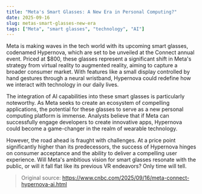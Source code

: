 ```yaml
---
title: "Meta's Smart Glasses: A New Era in Personal Computing?"
date: 2025-09-16
slug: metas-smart-glasses-new-era
tags: ["Meta", "smart glasses", "technology", "AI"]
---
```


Meta is making waves in the tech world with its upcoming smart glasses, codenamed Hypernova, which are set to be unveiled at the Connect annual event. Priced at $800, these glasses represent a significant shift in Meta's strategy from virtual reality to augmented reality, aiming to capture a broader consumer market. With features like a small display controlled by hand gestures through a neural wristband, Hypernova could redefine how we interact with technology in our daily lives.

The integration of AI capabilities into these smart glasses is particularly noteworthy. As Meta seeks to create an ecosystem of compelling applications, the potential for these glasses to serve as a new personal computing platform is immense. Analysts believe that if Meta can successfully engage developers to create innovative apps, Hypernova could become a game-changer in the realm of wearable technology.

However, the road ahead is fraught with challenges. At a price point significantly higher than its predecessors, the success of Hypernova hinges on consumer acceptance and the ability to deliver a compelling user experience. Will Meta's ambitious vision for smart glasses resonate with the public, or will it fall flat like its previous VR endeavors? Only time will tell.
> Original source: https://www.cnbc.com/2025/09/16/meta-connect-hypernova-ai.html